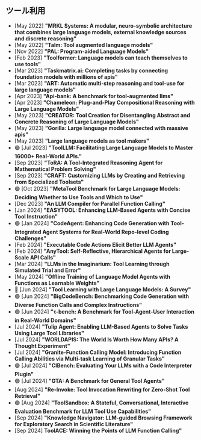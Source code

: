 ## ツール利用
* [May 2022] **"MRKL Systems: A modular, neuro-symbolic architecture that combines large language models, external knowledge sources and discrete reasoning"**
* [May 2022] **"Talm: Tool augmented language models"**
* [Nov 2022] **"PAL: Program-aided Language Models"**
* [Feb 2023] **"Toolformer: Language models can teach themselves to use tools"**
* [Mar 2023] **"Taskmatrix.ai: Completing tasks by connecting foundation models with millions of apis"**
* [Mar 2023] **"ART: Automatic multi-step reasoning and tool-use for large language models"**
* [Apr 2023] **"Api-bank: A benchmark for tool-augmented llms"**
* [Apr 2023] **"Chameleon: Plug-and-Play Compositional Reasoning with Large Language Models"**
* [May 2023] **"CREATOR: Tool Creation for Disentangling Abstract and Concrete Reasoning of Large Language Models"**
* [May 2023] **"Gorilla: Large language model connected with massive apis"**
* [May 2023] **"Large language models as tool makers"**
* 🟢 [Jul 2023] **"ToolLLM: Facilitating Large Language Models to Master 16000+ Real-World APIs."**
* [Sep 2023] **"ToRA: A Tool-Integrated Reasoning Agent for Mathematical Problem Solving"**
* [Sep 2023] **"CRAFT: Customizing LLMs by Creating and Retrieving from Specialized Toolsets"**
* 🟢 [Oct 2023] **"MetaTool Benchmark for Large Language Models: Deciding Whether to Use Tools and Which to Use"**
* [Dec 2023] **"An LLM Compiler for Parallel Function Calling"**
* [Jan 2024] **"EASYTOOL: Enhancing LLM-Based Agents with Concise Tool Instruction"**
* 🟢 [Jan 2024] **"CodeAgent: Enhancing Code Generation with Tool-Integrated Agent Systems for Real-World Repo-level Coding Challenges"**
* [Feb 2024] **"Executable Code Actions Elicit Better LLM Agents"**
* [Feb 2024] **"AnyTool: Self-Reflective, Hierarchical Agents for Large-Scale API Calls"**
* [Mar 2024] **"LLMs in the Imaginarium: Tool Learning through Simulated Trial and Error"**
* [May 2024] **"Offline Training of Language Model Agents with Functions as Learnable Weights"**
* 📖 [Jun 2024] **"Tool Learning with Large Language Models: A Survey"**
* 🟢 [Jun 2024] **"BigCodeBench: Benchmarking Code Generation with Diverse Function Calls and Complex Instructions"**
* 🟢 [Jun 2024] **"τ-bench: A Benchmark for Tool-Agent-User Interaction in Real-World Domains"**
* [Jul 2024] **"Tulip Agent: Enabling LLM-Based Agents to Solve Tasks Using Large Tool Libraries"**
* [Jul 2024] **"WORLDAPIS: The World Is Worth How Many APIs? A Thought Experiment"**
* [Jul 2024] **"Granite-Function Calling Model: Introducing Function Calling Abilities via Multi-task Learning of Granular Tasks"**
* 🟢 [Jul 2024] **"CIBench: Evaluating Your LLMs with a Code Interpreter Plugin"**
* 🟢 [Jul 2024] **"GTA: A Benchmark for General Tool Agents"**
* [Aug 2024] **"Re-Invoke: Tool Invocation Rewriting for Zero-Shot Tool Retrieval"**
* 🟢 [Aug 2024] **"ToolSandbox: A Stateful, Conversational, Interactive Evaluation Benchmark for LLM Tool Use Capabilities"**
* [Sep 2024] **"Knowledge Navigator: LLM-guided Browsing Framework for Exploratory Search in Scientific Literature"**
* [Sep 2024] **ToolACE: Winning the Points of LLM Function Calling"**

